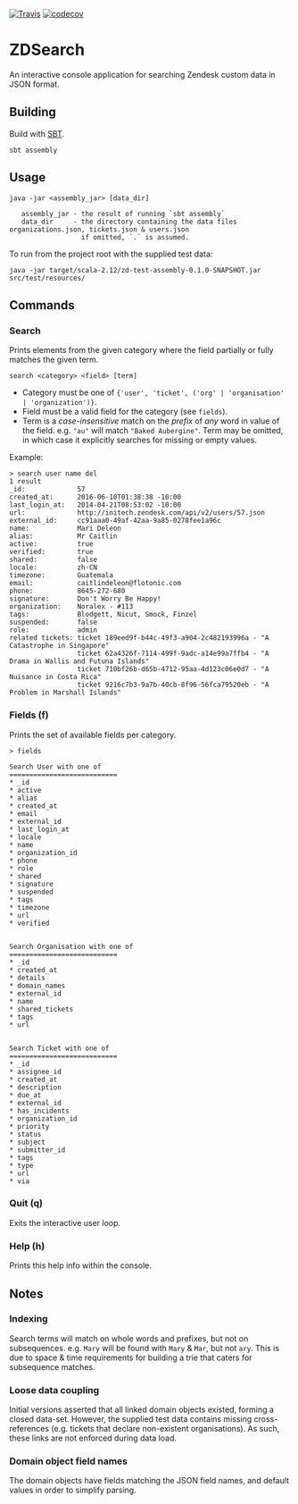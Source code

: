 [![Travis](https://travis-ci.org/Synesso/zd-test.svg?branch=master)](https://travis-ci.org/Synesso/zd-test)
[![codecov](https://codecov.io/gh/Synesso/zd-test/branch/master/graph/badge.svg)](https://codecov.io/gh/Synesso/zd-test)


# ZDSearch

An interactive console application for searching Zendesk custom data in JSON format.

## Building

Build with [SBT](https://www.scala-sbt.org/).

```
sbt assembly
```

## Usage

```
java -jar <assembly_jar> [data_dir]

   assembly_jar - the result of running `sbt assembly`
   data_dir     - the directory containing the data files organizations.json, tickets.json & users.json
                  if omitted, `.` is assumed.
```

To run from the project root with the supplied test data: 

`java -jar target/scala-2.12/zd-test-assembly-0.1.0-SNAPSHOT.jar src/test/resources/`

## Commands

### Search

Prints elements from the given category where the field partially or fully matches the given term.

`search <category> <field> [term]`

* Category must be one of `{'user', 'ticket', ('org' | 'organisation' | 'organization')}`.
* Field must be a valid field for the category (see `fields`).
* Term is a _case-insensitive_ match on the _prefix_ of _any_ word in value of the field. e.g. `"au"` will match `"Baked Aubergine"`.
  Term may be omitted, in which case it explicitly searches for missing or empty values.

Example:
```
> search user name del
1 result
_id:             57
created_at:      2016-06-10T01:38:38 -10:00
last_login_at:   2014-04-21T08:53:02 -10:00
url:             http://initech.zendesk.com/api/v2/users/57.json
external_id:     cc91aaa0-49af-42aa-9a85-0278fee1a96c
name:            Mari Deleon
alias:           Mr Caitlin
active:          true
verified:        true
shared:          false
locale:          zh-CN
timezone:        Guatemala
email:           caitlindeleon@flotonic.com
phone:           8645-272-680
signature:       Don't Worry Be Happy!
organization:    Noralex - #113
tags:            Blodgett, Nicut, Smock, Finzel
suspended:       false
role:            admin
related tickets: ticket 189eed9f-b44c-49f3-a904-2c482193996a - "A Catastrophe in Singapore"
                 ticket 62a4326f-7114-499f-9adc-a14e99a7ffb4 - "A Drama in Wallis and Futuna Islands"
                 ticket 710bf26b-d65b-4712-95aa-4d123c06e0d7 - "A Nuisance in Costa Rica"
                 ticket 9216c7b3-9a7b-40cb-8f96-56fca79520eb - "A Problem in Marshall Islands"
```

### Fields (f)

Prints the set of available fields per category.

```
> fields

Search User with one of
===========================
* _id
* active
* alias
* created_at
* email
* external_id
* last_login_at
* locale
* name
* organization_id
* phone
* role
* shared
* signature
* suspended
* tags
* timezone
* url
* verified


Search Organisation with one of
===========================
* _id
* created_at
* details
* domain_names
* external_id
* name
* shared_tickets
* tags
* url


Search Ticket with one of
===========================
* _id
* assignee_id
* created_at
* description
* due_at
* external_id
* has_incidents
* organization_id
* priority
* status
* subject
* submitter_id
* tags
* type
* url
* via
```

### Quit (q)

Exits the interactive user loop.

### Help (h)
Prints this help info within the console.

## Notes

### Indexing

Search terms will match on whole words and prefixes, but not on subsequences. 
e.g. `Mary` will be found with `Mary` & `Mar`, but not `ary`.
This is due to space & time requirements for building a trie that caters for subsequence matches.

### Loose data coupling

Initial versions asserted that all linked domain objects existed, forming a closed data-set. However, the supplied test 
data contains missing cross-references (e.g. tickets that declare non-existent organisations). As such, these links are 
not enforced during data load. 

### Domain object field names

The domain objects have fields matching the JSON field names, and default values in order to simplify parsing.

